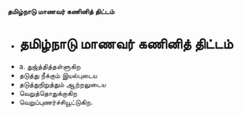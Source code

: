 **தமிழ்நாடு மாணவர் கணினித் திட்டம்**
- # தமிழ்நாடு மாணவர் கணினித் திட்டம்
- a. துஜ்த்தித்தள்ளுகிற
- தடுத்து நீக்கும் இயல்புடைய
- தடுத்துநிறுத்தும் ஆற்றலுடைய
- வெறுத்தொதுக்குகிற
- வெறுப்புணர்ச்சியூட்டுகிற.

